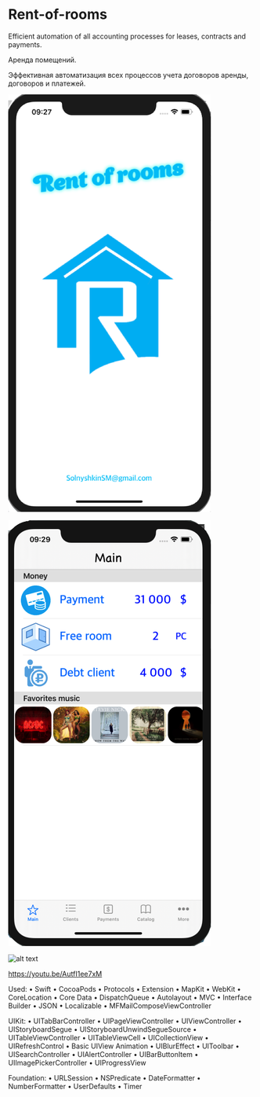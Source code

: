 # Rent-of-rooms

Efficient automation of all accounting processes for leases, contracts and payments.

Аренда помещений.

Эффективная автоматизация всех процессов учета договоров аренды, договоров и платежей.

![alt text](Start.png "Стартовый экран")

![alt text](MainPage.png "Главный экран")

![alt text](Rent_of_rooms_2x.gif "Обзор")

https://youtu.be/AutfI1ee7xM

Used:
•	Swift
•      CocoaPods
•	Protocols
•	Extension
•	MapKit
•	WebKit
•	CoreLocation
•	Core Data
•	DispatchQueue
•	Autolayout
•	MVC
•	Interface Builder
•	JSON
•	Localizable
•	MFMailComposeViewController

UIKit:
•	UITabBarController
•	UIPageViewController
•	UIViewController
•	UIStoryboardSegue
•	UIStoryboardUnwindSegueSource
•	UITableViewController
•	UITableViewCell
•	UICollectionView
•	UIRefreshControl
•	Basic UIView Animation
•	UIBlurEffect
•	UIToolbar
•	UISearchController
•	UIAlertController
•	UIBarButtonItem
•	UIImagePickerController
•	UIProgressView

Foundation:
•	URLSession
•	NSPredicate
•	DateFormatter
•	NumberFormatter
•	UserDefaults
•	Timer
